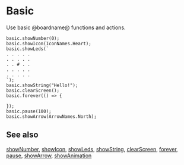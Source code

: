 # Basic

Use basic @boardname@ functions and actions.

```cards
basic.showNumber(0);
basic.showIcon(IconNames.Heart);
basic.showLeds(`
. . . . .
. . . . .
. . # . .
. . . . .
. . . . .
`);
basic.showString("Hello!");
basic.clearScreen();
basic.forever(() => {
    
});
basic.pause(100);
basic.showArrow(ArrowNames.North);
```

## See also

[showNumber](/reference/basic/show-number), 
[showIcon](/reference/basic/show-icon),
[showLeds](/reference/basic/show-leds), [showString](/reference/basic/show-string), 
[clearScreen](/reference/basic/clear-screen), [forever](/reference/basic/forever), [pause](/reference/basic/pause), 
[showArrow](/reference/basic/show-arrow), [showAnimation](/reference/basic/show-animation)
